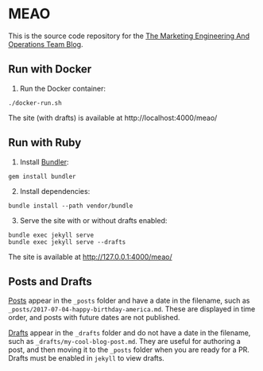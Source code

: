 # MEAO

This is the source code repository for the
[The Marketing Engineering And Operations Team Blog](https://mozilla.github.io/meao/).

## Run with Docker

1. Run the Docker container:

```
./docker-run.sh
```

The site (with drafts) is available at http://localhost:4000/meao/

## Run with Ruby

1. Install [Bundler](http://bundler.io/):

```
gem install bundler
```

2. Install dependencies:

```
bundle install --path vendor/bundle
```

3. Serve the site with or without drafts enabled:

```
bundle exec jekyll serve
bundle exec jekyll serve --drafts
```

The site is available at http://127.0.0.1:4000/meao/

## Posts and Drafts

[Posts](https://jekyllrb.com/docs/posts/) appear in the ``_posts`` folder and
have a date in the filename, such as
``_posts/2017-07-04-happy-birthday-america.md``.  These are displayed in time
order, and posts with future dates are not published.

[Drafts](https://jekyllrb.com/docs/drafts/) appear in the ``_drafts`` folder
and do not have a date in the filename, such as
``_drafts/my-cool-blog-post.md``. They are useful for authoring a post, and
then moving it to the ``_posts`` folder when you are ready for a PR.  Drafts
must be enabled in ``jekyll`` to view drafts.
